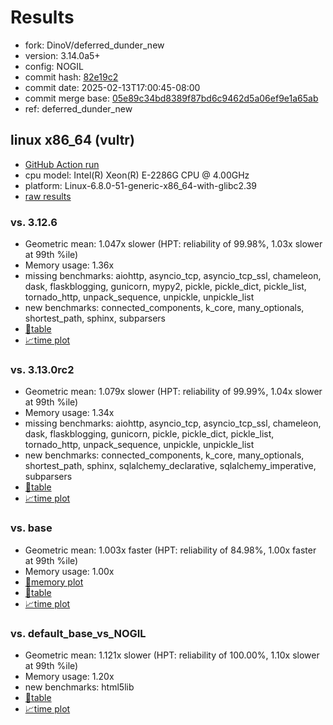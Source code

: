 # Results

- fork: DinoV/deferred_dunder_new
- version: 3.14.0a5+
- config: NOGIL
- commit hash: [82e19c2](https://github.com/DinoV/cpython/commit/82e19c2)
- commit date: 2025-02-13T17:00:45-08:00
- commit merge base: [05e89c34bd8389f87bd6c9462d5a06ef9e1a65ab](https://github.com/python/cpython/commit/05e89c34bd8389f87bd6c9462d5a06ef9e1a65ab)
- ref: deferred_dunder_new

## linux x86_64 (vultr)

- [GitHub Action run](https://github.com/facebookexperimental/free-threading-benchmarking/actions/runs/13320256026)
- cpu model: Intel(R) Xeon(R) E-2286G CPU @ 4.00GHz
- platform: Linux-6.8.0-51-generic-x86_64-with-glibc2.39
- [raw results](bm-20250213-vultr-x86_64-DinoV-deferred_dunder_new-3.14.0a5%2B-82e19c2.json)

### vs. 3.12.6

- Geometric mean: 1.047x slower (HPT: reliability of 99.98%, 1.03x slower at 99th %ile)
- Memory usage: 1.36x
- missing benchmarks: aiohttp, asyncio_tcp, asyncio_tcp_ssl, chameleon, dask, flaskblogging, gunicorn, mypy2, pickle, pickle_dict, pickle_list, tornado_http, unpack_sequence, unpickle, unpickle_list
- new benchmarks: connected_components, k_core, many_optionals, shortest_path, sphinx, subparsers
- [📄table](bm-20250213-vultr-x86_64-DinoV-deferred_dunder_new-3.14.0a5%2B-82e19c2-vs-3.12.6.md)
- [📈time plot](bm-20250213-vultr-x86_64-DinoV-deferred_dunder_new-3.14.0a5%2B-82e19c2-vs-3.12.6.svg)

### vs. 3.13.0rc2

- Geometric mean: 1.079x slower (HPT: reliability of 99.99%, 1.04x slower at 99th %ile)
- Memory usage: 1.34x
- missing benchmarks: aiohttp, asyncio_tcp, asyncio_tcp_ssl, chameleon, dask, flaskblogging, gunicorn, pickle, pickle_dict, pickle_list, tornado_http, unpack_sequence, unpickle, unpickle_list
- new benchmarks: connected_components, k_core, many_optionals, shortest_path, sphinx, sqlalchemy_declarative, sqlalchemy_imperative, subparsers
- [📄table](bm-20250213-vultr-x86_64-DinoV-deferred_dunder_new-3.14.0a5%2B-82e19c2-vs-3.13.0rc2.md)
- [📈time plot](bm-20250213-vultr-x86_64-DinoV-deferred_dunder_new-3.14.0a5%2B-82e19c2-vs-3.13.0rc2.svg)

### vs. base

- Geometric mean: 1.003x faster (HPT: reliability of 84.98%, 1.00x faster at 99th %ile)
- Memory usage: 1.00x
- [🧠memory plot](bm-20250213-vultr-x86_64-DinoV-deferred_dunder_new-3.14.0a5%2B-82e19c2-vs-base-mem.svg)
- [📄table](bm-20250213-vultr-x86_64-DinoV-deferred_dunder_new-3.14.0a5%2B-82e19c2-vs-base.md)
- [📈time plot](bm-20250213-vultr-x86_64-DinoV-deferred_dunder_new-3.14.0a5%2B-82e19c2-vs-base.svg)

### vs. default_base_vs_NOGIL

- Geometric mean: 1.121x slower (HPT: reliability of 100.00%, 1.10x slower at 99th %ile)
- Memory usage: 1.20x
- new benchmarks: html5lib
- [📄table](bm-20250213-vultr-x86_64-DinoV-deferred_dunder_new-3.14.0a5%2B-82e19c2-vs-default_base_vs_NOGIL.md)
- [📈time plot](bm-20250213-vultr-x86_64-DinoV-deferred_dunder_new-3.14.0a5%2B-82e19c2-vs-default_base_vs_NOGIL.svg)

